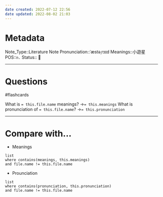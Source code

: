 ```yaml
---
date created: 2022-07-12 22:56
date updated: 2022-08-02 21:03
---
```


# Metadata

Note_Type::Literature Note
Pronunciation::ˈæstəˌrɔɪd
Meanings::小遊星
POS::`n.`
Status:: 👶

---

# Questions

#flashcards

What is `= this.file.name` meanings? ->`= this.meanings` <!--SR:!2022-08-20,13,290-->
What is pronunciation of `= this.file.name`? ->`= this.pronunciation` <!--SR:!2022-08-24,17,290-->

---

# Compare with...

- Meanings

```dataview
list
where contains(meanings, this.meanings)
and file.name != this.file.name
```

- Prounciation

```dataview
list
where contains(pronunciation, this.pronunciation)
and file.name != this.file.name
```
